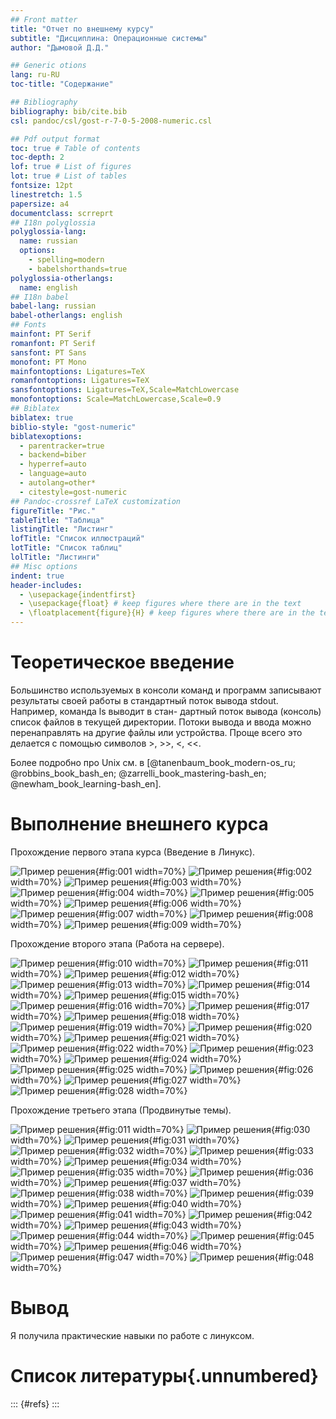 ```yaml
---
## Front matter
title: "Отчет по внешнему курсу"
subtitle: "Дисциплина: Операционные системы"
author: "Дымовой Д.Д."

## Generic otions
lang: ru-RU
toc-title: "Содержание"

## Bibliography
bibliography: bib/cite.bib
csl: pandoc/csl/gost-r-7-0-5-2008-numeric.csl

## Pdf output format
toc: true # Table of contents
toc-depth: 2
lof: true # List of figures
lot: true # List of tables
fontsize: 12pt
linestretch: 1.5
papersize: a4
documentclass: scrreprt
## I18n polyglossia
polyglossia-lang:
  name: russian
  options:
	- spelling=modern
	- babelshorthands=true
polyglossia-otherlangs:
  name: english
## I18n babel
babel-lang: russian
babel-otherlangs: english
## Fonts
mainfont: PT Serif
romanfont: PT Serif
sansfont: PT Sans
monofont: PT Mono
mainfontoptions: Ligatures=TeX
romanfontoptions: Ligatures=TeX
sansfontoptions: Ligatures=TeX,Scale=MatchLowercase
monofontoptions: Scale=MatchLowercase,Scale=0.9
## Biblatex
biblatex: true
biblio-style: "gost-numeric"
biblatexoptions:
  - parentracker=true
  - backend=biber
  - hyperref=auto
  - language=auto
  - autolang=other*
  - citestyle=gost-numeric
## Pandoc-crossref LaTeX customization
figureTitle: "Рис."
tableTitle: "Таблица"
listingTitle: "Листинг"
lofTitle: "Список иллюстраций"
lotTitle: "Список таблиц"
lolTitle: "Листинги"
## Misc options
indent: true
header-includes:
  - \usepackage{indentfirst}
  - \usepackage{float} # keep figures where there are in the text
  - \floatplacement{figure}{H} # keep figures where there are in the text
---
```

# Теоретическое введение

Большинство используемых в консоли команд и программ записывают результаты
своей работы в стандартный поток вывода stdout. Например, команда ls выводит в стан-
дартный поток вывода (консоль) список файлов в текущей директории. Потоки вывода
и ввода можно перенаправлять на другие файлы или устройства. Проще всего это делается
с помощью символов >, >>, <, <<. 

Более подробно про Unix см. в [@tanenbaum_book_modern-os_ru; @robbins_book_bash_en; @zarrelli_book_mastering-bash_en; @newham_book_learning-bash_en].

# Выполнение внешнего курса

Прохождение первого этапа курса (Введение в Линукс).

![Пример решения](image/1.png){#fig:001 width=70%}
![Пример решения](image/2.png){#fig:002 width=70%}
![Пример решения](image/3.png){#fig:003 width=70%}
![Пример решения](image/4.png){#fig:004 width=70%}
![Пример решения](image/5.png){#fig:005 width=70%}
![Пример решения](image/6.png){#fig:006 width=70%}
![Пример решения](image/7.png){#fig:007 width=70%}
![Пример решения](image/8.png){#fig:008 width=70%}
![Пример решения](image/9.png){#fig:009 width=70%}

Прохождение второго этапа (Работа на сервере).

![Пример решения](image/10.png){#fig:010 width=70%}
![Пример решения](image/11.png){#fig:011 width=70%}
![Пример решения](image/12.png){#fig:012 width=70%}
![Пример решения](image/13.png){#fig:013 width=70%}
![Пример решения](image/14.png){#fig:014 width=70%}
![Пример решения](image/15.png){#fig:015 width=70%}
![Пример решения](image/16.png){#fig:016 width=70%}
![Пример решения](image/17.png){#fig:017 width=70%}
![Пример решения](image/18.png){#fig:018 width=70%}
![Пример решения](image/19.png){#fig:019 width=70%}
![Пример решения](image/20.png){#fig:020 width=70%}
![Пример решения](image/21.png){#fig:021 width=70%}
![Пример решения](image/22.png){#fig:022 width=70%}
![Пример решения](image/23.png){#fig:023 width=70%}
![Пример решения](image/24.png){#fig:024 width=70%}
![Пример решения](image/25.png){#fig:025 width=70%}
![Пример решения](image/26.png){#fig:026 width=70%}
![Пример решения](image/27.png){#fig:027 width=70%}
![Пример решения](image/28.png){#fig:028 width=70%}

Прохождение третьего этапа (Продвинутые темы).

![Пример решения](image/29.png){#fig:011 width=70%}
![Пример решения](image/30.png){#fig:030 width=70%}
![Пример решения](image/31.png){#fig:031 width=70%}
![Пример решения](image/32.png){#fig:032 width=70%}
![Пример решения](image/33.png){#fig:033 width=70%}
![Пример решения](image/34.png){#fig:034 width=70%}
![Пример решения](image/35.png){#fig:035 width=70%}
![Пример решения](image/36.png){#fig:036 width=70%}
![Пример решения](image/37.png){#fig:037 width=70%}
![Пример решения](image/38.png){#fig:038 width=70%}
![Пример решения](image/39.png){#fig:039 width=70%}
![Пример решения](image/40.png){#fig:040 width=70%}
![Пример решения](image/41.png){#fig:041 width=70%}
![Пример решения](image/42.png){#fig:042 width=70%}
![Пример решения](image/43.png){#fig:043 width=70%}
![Пример решения](image/44.png){#fig:044 width=70%}
![Пример решения](image/45.png){#fig:045 width=70%}
![Пример решения](image/46.png){#fig:046 width=70%}
![Пример решения](image/47.png){#fig:047 width=70%}
![Пример решения](image/48.png){#fig:048 width=70%}
# Вывод

Я получила практические навыки по работе с линуксом. 
 
# Список литературы{.unnumbered}

::: {#refs}
:::
